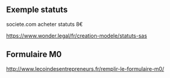 ## Exemple statuts
societe.com
acheter statuts 8€

https://www.wonder.legal/fr/creation-modele/statuts-sas

## Formulaire M0
http://www.lecoindesentrepreneurs.fr/remplir-le-formulaire-m0/
